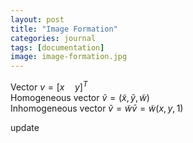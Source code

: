 ```yaml
---
layout: post
title: "Image Formation"
categories: journal
tags: [documentation]
image: image-formation.jpg
---
```


Vector $v=[x\quad y]^T$  
Homogeneous vector  $\tilde v = (\tilde x, \tilde y, \tilde w)$  
Inhomogeneous vector $\tilde v = \tilde w \bar v = \tilde{w} (x, y, 1)$  

update 


<!--stackedit_data:
eyJoaXN0b3J5IjpbLTUwNzk3MTU3NywtMjA0MzYzMTU0NywxMj
I3MDQ0ODA5LDE1MTU3MDk0NDcsNjk3MzQ4MDAzLC0xMzI3NzM0
OTk5LC0xNjYwOTI3OTM3LC0xOTgxMjc4MDEwLC01MTk1NTk2Nj
YsMjA2MTI2MjM1MCwtNzU3NTk1MTIwLC03NDI1NjEzNjNdfQ==

-->